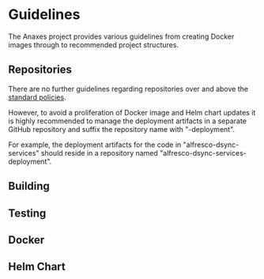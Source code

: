 # Guidelines

The Anaxes project provides various guidelines from creating Docker images through to recommended project structures.

## Repositories

There are no further guidelines regarding repositories over and above the [standard policies](https://w3.alfresco.com/confluence/pages/viewpage.action?spaceKey=AEO&title=Code+Storage+Policies+and+Locations).

However, to avoid a proliferation of Docker image and Helm chart updates it is highly recommended to manage the deployment artifacts in a separate GitHub repository and suffix the repository name with "-deployment".

For example, the deployment artifacts for the code in "alfresco-dsync-services" should reside in a repository named "alfresco-dsync-services-deployment".

## Building

## Testing

## Docker

## Helm Chart
